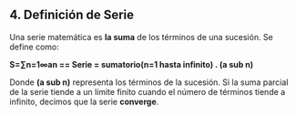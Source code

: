 
## 4. Definición de Serie

Una serie matemática es __la suma__ de los términos de una sucesión. Se define como:

**S=∑n=1∞an == Serie = sumatorio(n=1 hasta infinito) . (a sub n)**

Donde __(a sub n)__ representa los términos de la sucesión. 
Si la suma parcial de la serie tiende a un límite finito cuando el número de términos tiende a infinito, decimos que la serie __converge__.
